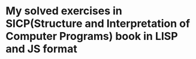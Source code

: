 # My solved exercises in SICP(Structure and Interpretation of Computer Programs) book in LISP and JS format
